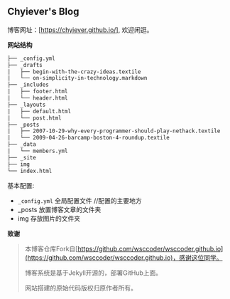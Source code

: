 ## Chyiever's Blog
博客网址：[https://chyiever.github.io/], 欢迎闲逛。


**网站结构**

```html
├── _config.yml
├── _drafts
|   ├── begin-with-the-crazy-ideas.textile
|   └── on-simplicity-in-technology.markdown
├── _includes
|   ├── footer.html
|   └── header.html
├── _layouts
|   ├── default.html
|   └── post.html
├── _posts
|   ├── 2007-10-29-why-every-programmer-should-play-nethack.textile
|   └── 2009-04-26-barcamp-boston-4-roundup.textile
├── _data
|   └── members.yml
├── _site
├── img
└── index.html
```

基本配置:

- `_config.yml` 全局配置文件    //配置的主要地方
- _posts 放置博客文章的文件夹
- img 存放图片的文件夹



**致谢**

> 本博客仓库Fork自[https://github.com/wsccoder/wsccoder.github.io](https://github.com/wsccoder/wsccoder.github.io)，感谢这位同学。
> 
> 博客系统是基于Jekyll开源的，部署GitHub上面。
> 
> 网站搭建的原始代码版权归原作者所有。
